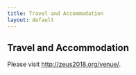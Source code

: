 ```yaml
---
title: Travel and Accommodation
layout: default
---
```


## Travel and Accommodation

Please visit <http://zeus2018.org/venue/>.

